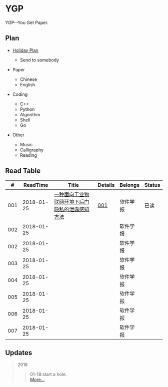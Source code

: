 # YGP
YGP--You Get Paper.



## Plan

- [Holiday Plan](https://github.com/i0Ek3/YGP/blob/master/plan.md)
    - Send to somebody

- Paper
    - Chinese
    - English

- Coding
    - C++
    - Python
    - Algorithm
    - Shell
    - Go

- Other
    - Music
    - Calligraphy
    - Reading




## Read Table

| # | ReadTime | Title | Details | Belongs | Status |
|---|----------|-------|---------|---------|--------|
|001|2018-01-25|[一种面向工业物联网环境下后门隐私的泄露感知方法](http://www.jos.org.cn/jos/ch/reader/view_abstract.aspx?file_no=5356&flag=1) | [001](https://github.com/i0Ek3/YGP/blob/master/paper/details/001.md) |软件学报|已读|
|002|2018-01-25|[]() | []() |软件学报|
|002|2018-01-25|[]() | []() |软件学报| |
|003|2018-01-25|[]() | []() |软件学报| |
|004|2018-01-25|[]() | []() |软件学报| |
|005|2018-01-25|[]() | []() |软件学报| |
|006|2018-01-25|[]() | []() |软件学报| |
|007|2018-01-25|[]() | []() |软件学报| |







## Updates

>2018
>>01-18:start a hole.<br>
>> [More...](https://github.com/i0Ek3/YGP/blob/master/updates.md)
